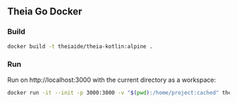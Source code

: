 ## Theia Go Docker

### Build

```bash
docker build -t theiaide/theia-kotlin:alpine .
```

### Run

Run on http://localhost:3000 with the current directory as a workspace:

```bash
docker run -it --init -p 3000:3000 -v "$(pwd):/home/project:cached" theiaide/theia-kotlin:alpine
```
